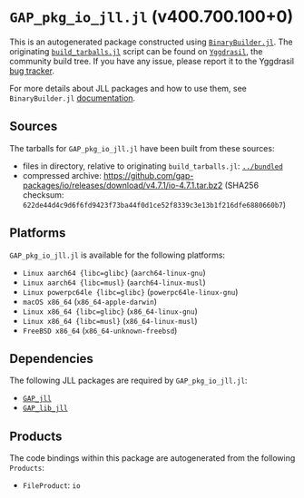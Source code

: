 # `GAP_pkg_io_jll.jl` (v400.700.100+0)

This is an autogenerated package constructed using [`BinaryBuilder.jl`](https://github.com/JuliaPackaging/BinaryBuilder.jl). The originating [`build_tarballs.jl`](https://github.com/JuliaPackaging/Yggdrasil/blob/39959cbb3243f7d0387865db14ca0843477e6189/G/GAP_pkg/GAP_pkg_io/build_tarballs.jl) script can be found on [`Yggdrasil`](https://github.com/JuliaPackaging/Yggdrasil/), the community build tree.  If you have any issue, please report it to the Yggdrasil [bug tracker](https://github.com/JuliaPackaging/Yggdrasil/issues).

For more details about JLL packages and how to use them, see `BinaryBuilder.jl` [documentation](https://juliapackaging.github.io/BinaryBuilder.jl/dev/jll/).

## Sources

The tarballs for `GAP_pkg_io_jll.jl` have been built from these sources:

* files in directory, relative to originating `build_tarballs.jl`: [`../bundled`](https://github.com/JuliaPackaging/Yggdrasil/tree/39959cbb3243f7d0387865db14ca0843477e6189/G/GAP_pkg/GAP_pkg_io/bundled)
* compressed archive: https://github.com/gap-packages/io/releases/download/v4.7.1/io-4.7.1.tar.bz2 (SHA256 checksum: `622de44d4c9d6f6fd9423f73ba44f0d1ce52f8339c3e13b1f216dfe6880660b7`)

## Platforms

`GAP_pkg_io_jll.jl` is available for the following platforms:

* `Linux aarch64 {libc=glibc}` (`aarch64-linux-gnu`)
* `Linux aarch64 {libc=musl}` (`aarch64-linux-musl`)
* `Linux powerpc64le {libc=glibc}` (`powerpc64le-linux-gnu`)
* `macOS x86_64` (`x86_64-apple-darwin`)
* `Linux x86_64 {libc=glibc}` (`x86_64-linux-gnu`)
* `Linux x86_64 {libc=musl}` (`x86_64-linux-musl`)
* `FreeBSD x86_64` (`x86_64-unknown-freebsd`)

## Dependencies

The following JLL packages are required by `GAP_pkg_io_jll.jl`:

* [`GAP_jll`](https://github.com/JuliaBinaryWrappers/GAP_jll.jl)
* [`GAP_lib_jll`](https://github.com/JuliaBinaryWrappers/GAP_lib_jll.jl)

## Products

The code bindings within this package are autogenerated from the following `Products`:

* `FileProduct`: `io`
